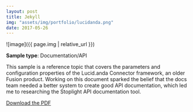 ```yaml
---
layout: post
title: Jekyll
img: "assets/img/portfolio/lucidanda.png"
date: 2017-05-26
---
```

![image]({{ page.img | relative_url }})

**Sample type**: Documentation/API

This sample is a reference topic that covers the parameters and configuration properties of the Lucid.anda Connector framework, an older Fusion product. Working on this document sparked the belief that the docs team needed a better system to create good API documentation, which led me to researching the Stoplight API documentation tool. 

[Download the PDF](https://raw.githubusercontent.com/bunnnnnnn/bunnnnnnn.github.io/main/_portfolio/lucidworks-lucid.anda-framework.pdf)